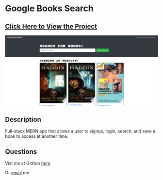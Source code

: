 # Google Books Search

## [Click Here to View the Project]()

<img src="assets/images/lets-read-image.jpg">

## Description

Full-stack MERN app that allows a user to signup, login, search, and save a book to access at another time.

## Questions

Vist me at GitHub [here](https://github.com/brandonmcguire1992)

Or [email](mailto:brandonmcguire1992@gmail.com) me.
